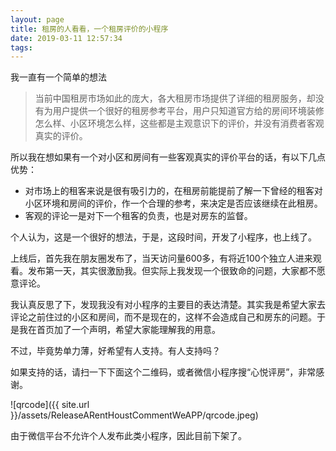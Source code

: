 ```yaml
---
layout: page
title: 租房的人看看，一个租房评价的小程序
date: 2019-03-11 12:57:34
tags:
---
```


我一直有一个简单的想法

> 当前中国租房市场如此的庞大，各大租房市场提供了详细的租房服务，却没有为用户提供一个很好的租房参考平台，用户只知道官方给的房间环境装修怎么样、小区环境怎么样，这些都是主观意识下的评价，并没有消费者客观真实的评价。

所以我在想如果有一个对小区和房间有一些客观真实的评价平台的话，有以下几点优势：
- 对市场上的租客来说是很有吸引力的，在租房前能提前了解一下曾经的租客对小区环境和房间的评价，作一个合理的参考，来决定是否应该继续在此租房。
- 客观的评论一是对下一个租客的负责，也是对房东的监督。

个人认为，这是一个很好的想法，于是，这段时间，开发了小程序，也上线了。

上线后，首先我在朋友圈发布了，当天访问量600多，有将近100个独立人进来观看。发布第一天，其实很激励我。但实际上我发现一个很致命的问题，大家都不愿意评论。

我认真反思了下，发现我没有对小程序的主要目的表达清楚。其实我是希望大家去评论之前住过的小区和房间，而不是现在的，这样不会造成自己和房东的问题。于是我在首页加了一个声明，希望大家能理解我的用意。

不过，毕竟势单力薄，好希望有人支持。有人支持吗？

如果支持的话，请扫一下下面这个二维码，或者微信小程序搜“心悦评房”，非常感谢。

![qrcode]({{ site.url }}/assets/ReleaseARentHoustCommentWeAPP/qrcode.jpeg)

由于微信平台不允许个人发布此类小程序，因此目前下架了。
